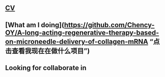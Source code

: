 ## [CV](https://github.com/Chency-OY/Chency-OY/blob/main/Curriculum%20Vitae/CV.md)
## [What am I doing](https://github.com/Chency-OY/A-long-acting-regenerative-therapy-based-on-microneedle-delivery-of-collagen-mRNA  “点击查看我现在在做什么项目”)
## Looking for collaborate in 
